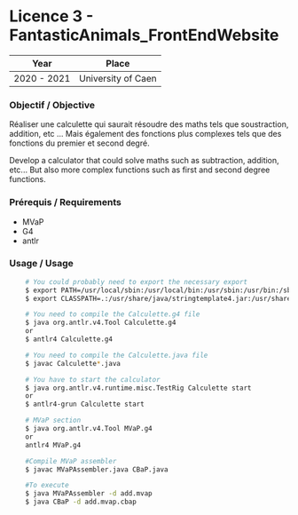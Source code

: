 # Licence 3 - FantasticAnimals_FrontEndWebsite

| Year        | Place              |
| ----------- | ------------------ |
| 2020 - 2021 | University of Caen |

### Objectif / Objective

Réaliser une calculette qui saurait résoudre des maths tels que soustraction, addition, etc ... Mais également des fonctions plus complexes tels que des fonctions du premier et second degré.

Develop a calculator that could solve maths such as subtraction, addition, etc... But also more complex functions such as first and second degree functions.

### Prérequis / Requirements

- MVaP
- G4
- antlr

### Usage / Usage

```bash
    # You could probably need to export the necessary export
    $ export PATH=/usr/local/sbin:/usr/local/bin:/usr/sbin:/usr/bin:/sbin:/bin:/usr/games:/usr/local/games:/snap/bin:/usr/site/bin
    $ export CLASSPATH=.:/usr/share/java/stringtemplate4.jar:/usr/share/java/antlr4.jar:/usr/share/java/antlr4-runtime.jar:/usr/share/java/treelayout.jar

    # You need to compile the Calculette.g4 file
    $ java org.antlr.v4.Tool Calculette.g4
    or
    $ antlr4 Calculette.g4

    # You need to compile the Calculette.java file
    $ javac Calculette*.java

    # You have to start the calculator
    $ java org.antlr.v4.runtime.misc.TestRig Calculette start
    or
    $ antlr4-grun Calculette start

    # MVaP section
    $ java org.antlr.v4.Tool MVaP.g4
    or
    antlr4 MVaP.g4

    #Compile MVaP assembler
    $ javac MVaPAssembler.java CBaP.java

    #To execute
    $ java MVaPAssembler -d add.mvap
    $ java CBaP -d add.mvap.cbap
```
